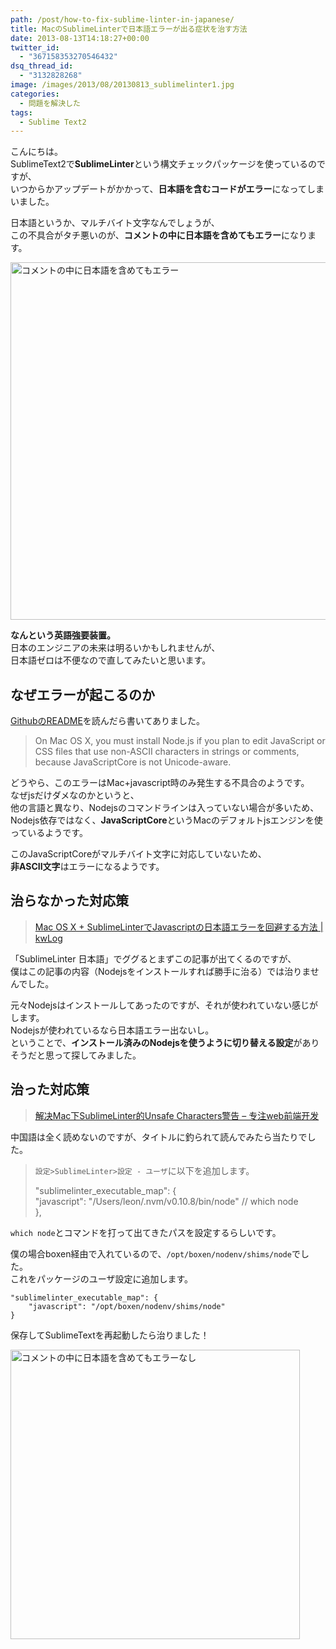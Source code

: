 ```yaml
---
path: /post/how-to-fix-sublime-linter-in-japanese/
title: MacのSublimeLinterで日本語エラーが出る症状を治す方法
date: 2013-08-13T14:18:27+00:00
twitter_id:
  - "367158353270546432"
dsq_thread_id:
  - "3132828268"
image: /images/2013/08/20130813_sublimelinter1.jpg
categories:
  - 問題を解決した
tags:
  - Sublime Text2
---
```

こんにちは。  
SublimeText2で**SublimeLinter**という構文チェックパッケージを使っているのですが、  
いつからかアップデートがかかって、**日本語を含むコードがエラー**になってしまいました。

日本語というか、マルチバイト文字なんでしょうが、  
この不具合がタチ悪いのが、**コメントの中に日本語を含めてもエラー**になります。

<img src="/images/2013/08/90f7e96e11d56ed0e19f02fae013ef9e1.png" alt="コメントの中に日本語を含めてもエラー" title="コメントの中に日本語を含めてもエラー.png" width="572" />

**なんという英語強要装置。**  
日本のエンジニアの未来は明るいかもしれませんが、  
日本語ゼロは不便なので直してみたいと思います。

<!--more-->

なぜエラーが起こるのか
----------------------------------------

[GithubのREADME](https://github.com/SublimeLinter/SublimeLinter)を読んだら書いてありました。

> On Mac OS X, you must install Node.js if you plan to edit JavaScript or CSS files that use non-ASCII characters in strings or comments, because JavaScriptCore is not Unicode-aware.

どうやら、このエラーはMac+javascript時のみ発生する不具合のようです。  
なぜjsだけダメなのかというと、  
他の言語と異なり、Nodejsのコマンドラインは入っていない場合が多いため、  
Nodejs依存ではなく、**JavaScriptCore**というMacのデフォルトjsエンジンを使っているようです。

このJavaScriptCoreがマルチバイト文字に対応していないため、  
**非ASCII文字**はエラーになるようです。

治らなかった対応策
----------------------------------------

> [Mac OS X + SublimeLinterでJavascriptの日本語エラーを回避する方法 \| kwLog](http://blog.makotokw.com/2012/11/06/mac-os-x-sublimelinter%E3%81%A7javascript%E3%81%AE%E6%97%A5%E6%9C%AC%E8%AA%9E%E3%82%A8%E3%83%A9%E3%83%BC%E3%82%92%E5%9B%9E%E9%81%BF%E3%81%99%E3%82%8B%E6%96%B9%E6%B3%95/)

「SublimeLinter 日本語」でググるとまずこの記事が出てくるのですが、  
僕はこの記事の内容（Nodejsをインストールすれば勝手に治る）では治りませんでした。

元々Nodejsはインストールしてあったのですが、それが使われていない感じがします。  
Nodejsが使われているなら日本語エラー出ないし。  
ということで、**インストール済みのNodejsを使うように切り替える設定**がありそうだと思って探してみました。

治った対応策
----------------------------------------

> [解决Mac下SublimeLinter的Unsafe Characters警告 – 专注web前端开发](http://www.fantxi.com/blog/archives/mac-fix-js-lint/)

中国語は全く読めないのですが、タイトルに釣られて読んでみたら当たりでした。

> `設定>SublimeLinter>設定 - ユーザ`に以下を追加します。
> 
> "sublimelinter_executable_map": {  
> "javascript": "/Users/leon/.nvm/v0.10.8/bin/node" // which node  
> },

`which node`とコマンドを打って出てきたパスを設定するらしいです。

僕の場合boxen経由で入れているので、`/opt/boxen/nodenv/shims/node`でした。  
これをパッケージのユーザ設定に追加します。

```
"sublimelinter_executable_map": {
    "javascript": "/opt/boxen/nodenv/shims/node"
}
```

保存してSublimeTextを再起動したら治りました！

<img src="/images/2013/08/ee9eefaa7f57d09488f344b5dc980a92.png" alt="コメントの中に日本語を含めてもエラーなし" title="コメントの中に日本語を含めてもエラーなし.png" width="463" />

<div style="font-size:0px;height:0px;line-height:0px;margin:0;padding:0;clear:both">
</div>